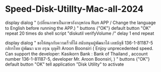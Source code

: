 # Speed-Disk-Utillty-Mac-all-2024 


display dialog " (เปลี่ยนภาษาเป็นภาษาอังกฤษก่อน Run APP / Change the language to English before running the APP.)  " buttons {"OK"} default button "OK"
repeat 20 times
	do shell script "diskutil verifyVolume /"
	delay 1
end repeat

display dialog "  ขอให้สนุกกับความเร็วที่ได้ สนับสนุนผู้พัฒนาได้  เลขบัญชี 136-1-81187-5 กสิกรไทย ผู้พัฒนา นาย อรุณ บุญศิริ Aroon Boonsiri 
( Enjoy unprecedented speed. Can support the developer: Kasikorn Bank : Bank of Thailand , account number 136-1-81187-5, developer Mr. Aroon Boonsiri, ) " buttons {"OK"} default button "OK"
tell application "Disk Utility" to activate
 
